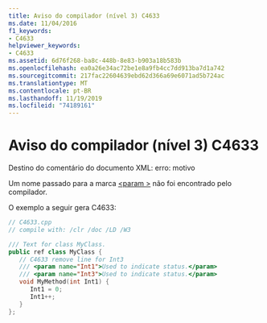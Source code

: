 ```yaml
---
title: Aviso do compilador (nível 3) C4633
ms.date: 11/04/2016
f1_keywords:
- C4633
helpviewer_keywords:
- C4633
ms.assetid: 6d76f268-ba8c-448b-8e83-b903a18b583b
ms.openlocfilehash: ea0a26e34ac72be1e8a9fb4cc7dd913ba7d1a742
ms.sourcegitcommit: 217fac22604639ebd62d366a69e6071ad5b724ac
ms.translationtype: MT
ms.contentlocale: pt-BR
ms.lasthandoff: 11/19/2019
ms.locfileid: "74189161"
---
```

# <a name="compiler-warning-level-3-c4633"></a>Aviso do compilador (nível 3) C4633

Destino do comentário do documento XML: erro: motivo

Um nome passado para a marca [\<param >](../../build/reference/param-visual-cpp.md) não foi encontrado pelo compilador.

O exemplo a seguir gera C4633:

```cpp
// C4633.cpp
// compile with: /clr /doc /LD /W3

/// Text for class MyClass.
public ref class MyClass {
   // C4633 remove line for Int3
   /// <param name="Int1">Used to indicate status.</param>
   /// <param name="Int3">Used to indicate status.</param>
   void MyMethod(int Int1) {
      Int1 = 0;
      Int1++;
   }
};
```